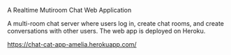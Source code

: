 A Realtime Mutiroom Chat Web Application


A multi-room chat server where users log in, create chat rooms, and create conversations with other users.
The web app is deployed on Heroku.

https://chat-cat-app-amelia.herokuapp.com/
